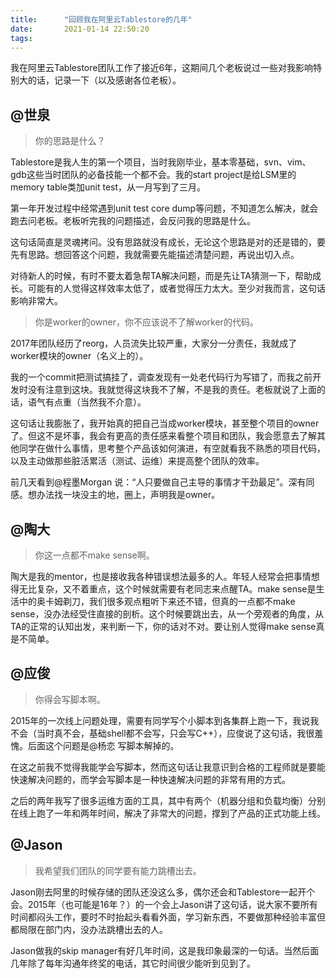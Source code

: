 ```yaml
---
title:      "回顾我在阿里云Tablestore的几年"
date:       2021-01-14 22:50:20
tags:
---
```


我在阿里云Tablestore团队工作了接近6年，这期间几个老板说过一些对我影响特别大的话，记录一下（以及感谢各位老板）。

<!--more-->

## @世泉

> 你的思路是什么？

Tablestore是我人生的第一个项目，当时我刚毕业，基本零基础，svn、vim、gdb这些当时团队的必备技能一个都不会。我的start project是给LSM里的memory table类加unit test，从一月写到了三月。

第一年开发过程中经常遇到unit test core dump等问题，不知道怎么解决，就会跑去问老板。老板听完我的问题描述，会反问我的思路是什么。

这句话简直是灵魂拷问。没有思路就没有成长，无论这个思路是对的还是错的，要先有思路。想回答这个问题，我就需要先能描述清楚问题，再说出切入点。

对待新人的时候，有时不要太着急帮TA解决问题，而是先让TA猜测一下，帮助成长。可能有的人觉得这样效率太低了，或者觉得压力太大。至少对我而言，这句话影响非常大。

> 你是worker的owner，你不应该说不了解worker的代码。

2017年团队经历了reorg，人员流失比较严重，大家分一分责任，我就成了worker模块的owner（名义上的）。

我的一个commit把测试搞挂了，调查发现有一处老代码行为写错了，而我之前开发时没有注意到这块。我就觉得这块我不了解，不是我的责任。老板就说了上面的话，语气有点重（当然我不介意）。

这句话让我膨胀了，我开始真的把自己当成worker模块，甚至整个项目的owner了。但这不是坏事，我会有更高的责任感来看整个项目和团队，我会愿意去了解其他同学在做什么事情，思考整个产品该如何演进，有空就看我不熟悉的项目代码，以及主动做那些脏活累活（测试、运维）来提高整个团队的效率。

前几天看到@程墨Morgan 说：“人只要做自己主导的事情才干劲最足”。深有同感。想办法找一块没主的地，圈上，声明我是owner。

## @陶大

> 你这一点都不make sense啊。

陶大是我的mentor，也是接收我各种错误想法最多的人。年轻人经常会把事情想得无比复杂，又不着重点，这个时候就需要有老同志来点醒TA。make sense是生活中的奥卡姆剃刀，我们很多观点粗听下来还不错，但真的一点都不make sense，没办法经受住直接的剖析。这个时候要跳出去，从一个旁观者的角度，从TA的正常的认知出发，来判断一下，你的话对不对。要让别人觉得make sense真是不简单。

## @应俊

> 你得会写脚本啊。

2015年的一次线上问题处理，需要有同学写个小脚本到各集群上跑一下，我说我不会（当时真不会，基础shell都不会写，只会写C++），应俊说了这句话，我很羞愧。后面这个问题是@杨恋 写脚本解掉的。

在这之前我不觉得我能学会写脚本，然而这句话让我意识到合格的工程师就是要能快速解决问题的，而学会写脚本是一种快速解决问题的非常有用的方式。

之后的两年我写了很多运维方面的工具，其中有两个（机器分组和负载均衡）分别在线上跑了一年和两年时间，解决了非常大的问题，撑到了产品的正式功能上线。

## @Jason

> 我希望我们团队的同学要有能力跳槽出去。

Jason刚去阿里的时候存储的团队还没这么多，偶尔还会和Tablestore一起开个会。2015年（也可能是16年？）的一个会上Jason讲了这句话，说大家不要所有时间都闷头工作，要时不时抬起头看看外面，学习新东西，不要做那种经验丰富但都局限在部门内，没办法跳槽出去的人。

Jason做我的skip manager有好几年时间，这是我印象最深的一句话。当然后面几年除了每年沟通年终奖的电话，其它时间很少能听到见到了。
